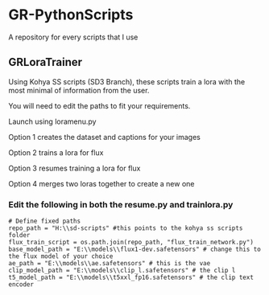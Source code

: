 # GR-PythonScripts
A repository for every scripts that I use


## GRLoraTrainer
Using Kohya SS scripts (SD3 Branch), these scripts train a lora with the most minimal of information from the user. 

You will need to edit the paths to fit your requirements.

Launch using loramenu.py

Option 1 creates the dataset and captions for your images

Option 2 trains a lora for flux

Option 3 resumes training a lora for flux

Option 4 merges two loras together to create a new one

### Edit the following in both the resume.py and trainlora.py

    # Define fixed paths
    repo_path = "H:\\sd-scripts" #this points to the kohya ss scripts folder
    flux_train_script = os.path.join(repo_path, "flux_train_network.py")
    base_model_path = "E:\\models\\flux1-dev.safetensors" # change this to the flux model of your choice
    ae_path = "E:\\models\\ae.safetensors" # this is the vae
    clip_model_path = "E:\\models\\clip_l.safetensors" # the clip l
    t5_model_path = "E:\\models\\t5xxl_fp16.safetensors" # the clip text encoder

